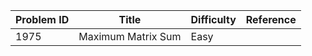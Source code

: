 | Problem ID | Title | Difficulty | Reference
| --- | --- | --- | ---
| 1975 | Maximum Matrix Sum | Easy | 
